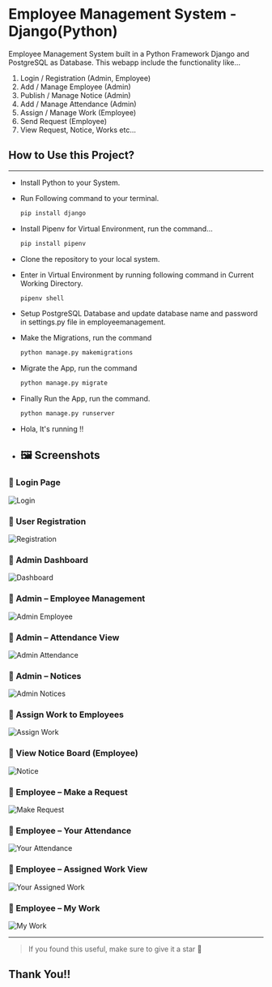 # Employee Management System - Django(Python)

Employee Management System built in a Python Framework Django and PostgreSQL as Database. This webapp include the functionality like...

1. Login / Registration (Admin, Employee)
2. Add / Manage Employee (Admin)
3. Publish / Manage Notice (Admin)
4. Add / Manage Attendance (Admin)
5. Assign / Manage Work (Employee)
6. Send Request (Employee)
7. View Request, Notice, Works etc...

## How to Use this Project?
***
- Install Python to your System.
- Run Following command to your terminal.
    ```python
    pip install django
    ```
- Install Pipenv for Virtual Environment, run the command...
    ```python
    pip install pipenv
    ```
- Clone the repository to your local system.
- Enter in Virtual Environment by running following command in Current Working Directory.
    ```python
    pipenv shell
    ```
- Setup PostgreSQL Database and update database name and password in settings.py file in employeemanagement.
- Make the Migrations, run the command
    ```python
    python manage.py makemigrations
    ```
- Migrate the App, run the command 
    ```python
    python manage.py migrate
    ```
- Finally Run the App, run the command.
    ```python
    python manage.py runserver
    ```
- Hola, It's running !!

- ## 🖼️ Screenshots

### 🔹 Login Page
![Login](screenshots/Login.png)

### 🔹 User Registration
![Registration](screenshots/Registrations.png)

### 🔹 Admin Dashboard
![Dashboard](screenshots/Dashboard.png)

### 🔹 Admin – Employee Management
![Admin Employee](screenshots/Admin%20Employee.png)

### 🔹 Admin – Attendance View
![Admin Attendance](screenshots/Admin%20Attendance.png)

### 🔹 Admin – Notices
![Admin Notices](screenshots/Admin%20Notices.png)

### 🔹 Assign Work to Employees
![Assign Work](screenshots/Assign%20Work.png)

### 🔹 View Notice Board (Employee)
![Notice](screenshots/Notice.png)

### 🔹 Employee – Make a Request
![Make Request](screenshots/Make%20Request.png)

### 🔹 Employee – Your Attendance
![Your Attendance](screenshots/Your%20Attendance.png)

### 🔹 Employee – Assigned Work View
![Your Assigned Work](screenshots/Your%20Assigned%20Work.png)

### 🔹 Employee – My Work
![My Work](screenshots/My%20Work.png)

---



>If you found this useful, make sure to give it a star 🌟

## Thank You!!
